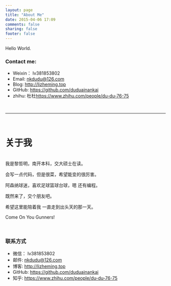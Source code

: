 ```yaml
---
layout: page
title: "About Me"
date: 2015-04-06 17:09
comments: false
sharing: false
footer: false
---
```


Hello World.

### Contact me:

* Weixin： lv381853802
* Email: <nkdudu@126.com>
* Blog: <http://lizheming.top>
* GitHub: <https://github.com/duduainankai>
* zhihu: 杜杜<https://www.zhihu.com/people/du-du-76-75>

<br />

----------
<br />

# 关于我 

<br />
我是黎哲明，南开本科，交大硕士在读。

会写一点代码，但是很菜，希望能变的很厉害。

阿森纳球迷，喜欢足球篮球台球，嗯 还有编程。

既然来了，交个朋友吧。

希望这里能陪着我 一直走到出头天的那一天。

Come On You Gunners!

<br />

### 联系方式

* 微信： lv381853802
* 邮件: <nkdudu@126.com>
* 博客: <http://lizheming.top>
* GitHub: <https://github.com/duduainankai>
* 知乎: <https://www.zhihu.com/people/du-du-76-75>

